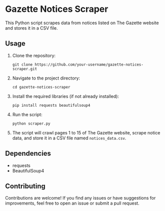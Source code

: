 # Gazette Notices Scraper

This Python script scrapes data from notices listed on The Gazette website and stores it in a CSV file.

## Usage
1. Clone the repository:
    ```
    git clone https://github.com/your-username/gazette-notices-scraper.git
    ```
2. Navigate to the project directory:
    ```
    cd gazette-notices-scraper
    ```
3. Install the required libraries (if not already installed):
    ```
    pip install requests beautifulsoup4
    ```
4. Run the script:
    ```
    python scraper.py
    ```
5. The script will crawl pages 1 to 15 of The Gazette website, scrape notice data, and store it in a CSV file named `notices_data.csv`.

## Dependencies
- requests
- BeautifulSoup4

## Contributing
Contributions are welcome! If you find any issues or have suggestions for improvements, feel free to open an issue or submit a pull request.
